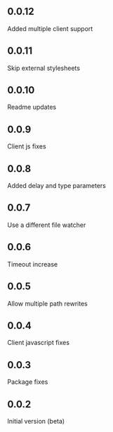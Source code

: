 0.0.12
-----
Added multiple client support

0.0.11
-----
Skip external stylesheets

0.0.10
-----
Readme updates

0.0.9
-----
Client js fixes

0.0.8
-----
Added delay and type parameters

0.0.7
-----
Use a different file watcher

0.0.6
-----
Timeout increase

0.0.5
-----
Allow multiple path rewrites

0.0.4
-----
Client javascript fixes

0.0.3
-----
Package fixes

0.0.2
-----
Initial version (beta)

